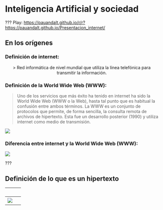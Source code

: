 # Inteligencia Artificial y sociedad
???
Play: https://pauandalt.github.io/r/r?https://pauandalt.github.io/Presentacion_internet/

## En los orígenes

### Definición de internet:
<p align="center">
> Red informática de nivel mundial que utiliza la línea telefónica para transmitir la información.

### Definición de la World Wide Web (WWW):

> Uno de los servicios que más éxito ha tenido en internet ha sido la World Wide Web (WWW o la Web), hasta tal punto que es habitual la confusión entre ambos términos. La WWW es un conjunto de protocolos que permite, de forma sencilla, la consulta remota de archivos de hipertexto. Esta fue un desarrollo posterior (1990) y utiliza internet como medio de transmisión.

![](https://as01.epimg.net/betech/imagenes/2018/02/27/portada/1519723458_873061_1519723787_noticia_normal.jpg)

### Diferencia entre internet y la World Wide Web (WWW):
![](https://techwelkin.com/wp-content/uploads/2016/12/internet-vs-www-techwelkin.jpg)

???

## Definición de lo que es un **hipertexto**

 &nbsp; | &nbsp; 
--- | --- 
 ![](https://www.media-studies.ca/articles/images/hypertex.gif) | &nbsp; 

